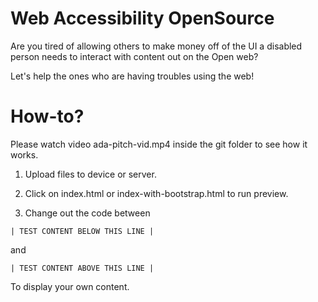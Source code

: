 # Web Accessibility OpenSource

Are you tired of allowing others to make money off of the UI a disabled person needs to interact with content out on the Open web?

Let's help the ones who are having troubles using the web!

# How-to?

Please watch video ada-pitch-vid.mp4 inside the git folder to see how it works.

1. Upload files to device or server.

2. Click on index.html or index-with-bootstrap.html to run preview.

3. Change out the code between 

```| TEST CONTENT BELOW THIS LINE |```

and 

```| TEST CONTENT ABOVE THIS LINE | ```

To display your own content.